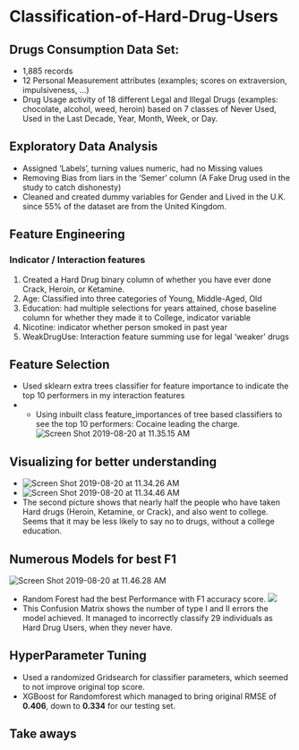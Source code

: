 # Classification-of-Hard-Drug-Users

## Drugs Consumption Data Set:
* 1,885 records
* 12 Personal Measurement attributes (examples; scores on extraversion, impulsiveness, ...)
* Drug Usage activity of 18 different Legal and Illegal Drugs (examples: chocolate, alcohol, weed, heroin) based on 7 classes of Never Used, Used in the Last Decade, Year, Month, Week, or Day.

## Exploratory Data Analysis
* Assigned ‘Labels’, turning values numeric, had no Missing values
* Removing Bias from liars in the ‘Semer’ column (A Fake Drug used in the study to catch dishonesty)
* Cleaned and created dummy variables for Gender and Lived in the U.K. since 55% of the dataset are from the United Kingdom.

## Feature Engineering
### Indicator / Interaction features
1. Created a Hard Drug binary column of whether you have ever done Crack, Heroin, or Ketamine.
2. Age: Classified into three categories of Young, Middle-Aged, Old
3. Education: had multiple selections for years attained, chose baseline column for whether they made it to College, indicator variable
4. Nicotine: indicator whether person smoked in past year
5. WeakDrugUse: Interaction feature summing use for legal ‘weaker’ drugs

## Feature Selection
* Used sklearn extra trees classifier for feature importance to indicate the top 10 performers in my interaction features
* * Using inbuilt class feature_importances of tree based classifiers to see the top 10 performers: Cocaine leading the charge.
![Screen Shot 2019-08-20 at 11.35.15 AM](assets/README-5cbb1b41.png)

## Visualizing for better understanding
* ![Screen Shot 2019-08-20 at 11.34.26 AM](assets/README-6e493bdc.png)
* ![Screen Shot 2019-08-20 at 11.34.46 AM](assets/README-0ddf6a6b.png)
* The second picture shows that nearly half the people who have taken Hard drugs (Heroin, Ketamine, or Crack), and also went to college. Seems that it may be less likely to say no to drugs, without a college education.

## Numerous Models for best F1
![Screen Shot 2019-08-20 at 11.46.28 AM](assets/README-2b4924fd.png)
* Random Forest had the best Performance with F1 accuracy score.
![](assets/README-332db5e3.png)
* This Confusion Matrix shows the number of type I and II errors the model achieved. It managed to incorrectly classify 29 individuals as Hard Drug Users, when they never have.

## HyperParameter Tuning
* Used a randomized Gridsearch for classifier parameters, which seemed to not improve original top score.
* XGBoost for Randomforest which managed to bring original RMSE of __0.406__, down to __0.334__ for our testing set.

## Take aways
